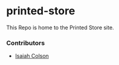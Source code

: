 # printed-store

This Repo is home to the Printed Store site.

### Contributors
- [Isaiah Colson](!https://github.com/isaiahcolson)
